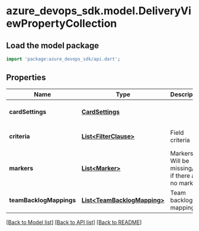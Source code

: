 # azure_devops_sdk.model.DeliveryViewPropertyCollection

## Load the model package
```dart
import 'package:azure_devops_sdk/api.dart';
```

## Properties
Name | Type | Description | Notes
------------ | ------------- | ------------- | -------------
**cardSettings** | [**CardSettings**](CardSettings.md) |  | [optional] [default to null]
**criteria** | [**List&lt;FilterClause&gt;**](FilterClause.md) | Field criteria | [optional] [default to []]
**markers** | [**List&lt;Marker&gt;**](Marker.md) | Markers. Will be missing/null if there are no markers. | [optional] [default to []]
**teamBacklogMappings** | [**List&lt;TeamBacklogMapping&gt;**](TeamBacklogMapping.md) | Team backlog mappings | [optional] [default to []]

[[Back to Model list]](../README.md#documentation-for-models) [[Back to API list]](../README.md#documentation-for-api-endpoints) [[Back to README]](../README.md)


